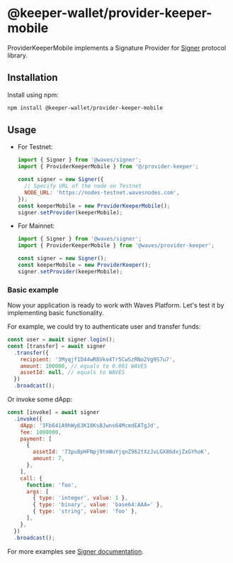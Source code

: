 # @keeper-wallet/provider-keeper-mobile

ProviderKeeperMobile implements a Signature Provider for [Signer](https://github.com/wavesplatform/signer) protocol library.

## Installation

Install using npm:

```bash
npm install @keeper-wallet/provider-keeper-mobile
```

## Usage

- For Testnet:

  ```js
  import { Signer } from '@waves/signer';
  import { ProviderKeeperMobile } from '@/provider-keeper';

  const signer = new Signer({
    // Specify URL of the node on Testnet
    NODE_URL: 'https://nodes-testnet.wavesnodes.com',
  });
  const keeperMobile = new ProviderKeeperMobile();
  signer.setProvider(keeperMobile);
  ```

- For Mainnet:

  ```js
  import { Signer } from '@waves/signer';
  import { ProviderKeeperMobile } from '@waves/provider-keeper';

  const signer = new Signer();
  const keeperMobile = new ProviderKeeper();
  signer.setProvider(keeperMobile);
  ```

### Basic example

Now your application is ready to work with Waves Platform. Let's test it by implementing basic functionality.

For example, we could try to authenticate user and transfer funds:

```js
const user = await signer.login();
const [transfer] = await signer
  .transfer({
    recipient: '3Myqjf1D44wR8Vko4Tr5CwSzRNo2Vg9S7u7',
    amount: 100000, // equals to 0.001 WAVES
    assetId: null, // equals to WAVES
  })
  .broadcast();
```

Or invoke some dApp:

```js
const [invoke] = await signer
  .invoke({
    dApp: '3Fb641A9hWy63K18KsBJwns64McmdEATgJd',
    fee: 1000000,
    payment: [
      {
        assetId: '73pu8pHFNpj9tmWuYjqnZ962tXzJvLGX86dxjZxGYhoK',
        amount: 7,
      },
    ],
    call: {
      function: 'foo',
      args: [
        { type: 'integer', value: 1 },
        { type: 'binary', value: 'base64:AAA=' },
        { type: 'string', value: 'foo' },
      ],
    },
  })
  .broadcast();
```

For more examples see [Signer documentation](https://github.com/wavesplatform/signer/blob/master/README.md).
